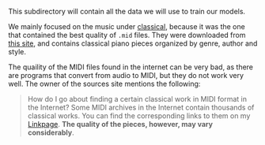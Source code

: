 This subdirectory will contain all the data we will use to train our models. 

We mainly focused on the music under [classical](classical), because it was the one that contained the best quality of `.mid` files. They were downloaded from [this site](http://piano-midi.de/), and contains classical piano pieces organized by genre, author and style.   

The quaility of the MIDI files found in the internet can be very bad, as there are programs that convert from audio to MIDI, but they do not work very well. The owner of the sources site mentions the following:

> How do I go about finding a certain classical work in MIDI format in the Internet?
Some MIDI archives in the Internet contain thousands of classical works. You can find the corresponding links to them on my [Linkpage](http://piano-midi.de/links.htm). **The quality of the pieces, however, may vary considerably**.
